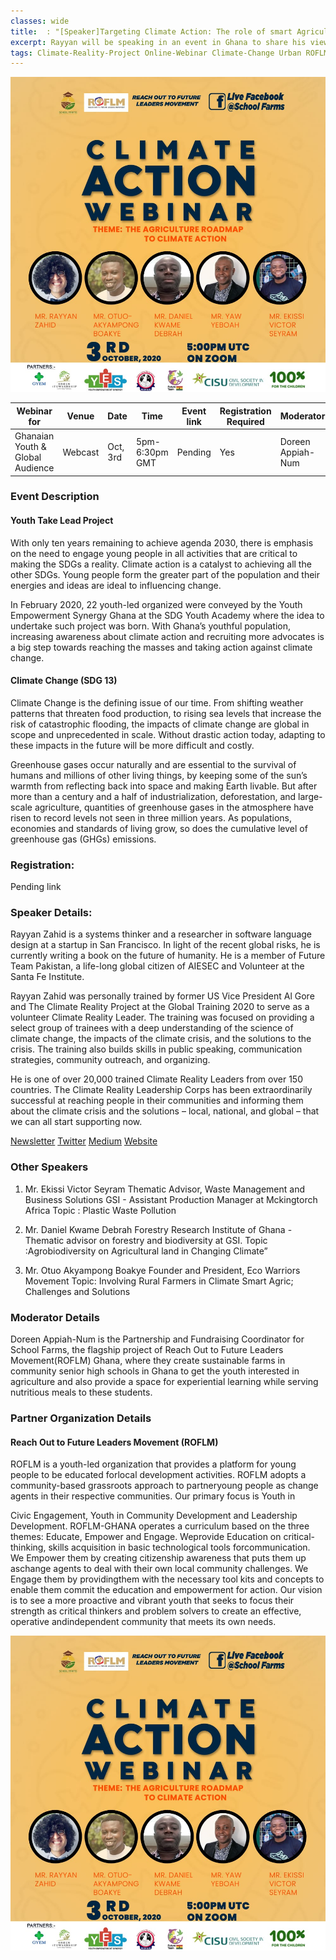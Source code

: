 ```yaml
---
classes: wide
title:  : "[Speaker]Targeting Climate Action: The role of smart Agriculture - Reach Out to Future Leaders Movement Ghana"
excerpt: Rayyan will be speaking in an event in Ghana to share his views on reducing climate change, smart agriculture, and climate action as a catalyst to sustainability.
tags: Climate-Reality-Project Online-Webinar Climate-Change Urban ROFLM
---
```


![Featured image](/assets/images/webinar/climate-reality-project/ROFLM-ytlo-2.jpg)

| Webinar for               | Venue       | Date      | Time             | Event link  | Registration Required | Moderator     | 
|---------------------------|-------------|-----------|------------------|-------------|-----------------------|---------------| 
| Ghanaian Youth & Global Audience | Webcast | Oct, 3rd | 5pm-6:30pm GMT | Pending     | Yes                   | Doreen Appiah-Num | 


### Event Description

#### Youth Take Lead Project
With only ten years remaining to achieve agenda 2030, there is emphasis on the need to engage young people in all activities that are critical to making the SDGs a reality. Climate action is a catalyst to achieving all the other SDGs.
Young people form the greater part of the population and their energies and ideas are ideal to influencing change.
  
In February 2020, 22 youth-led organized were conveyed by the Youth Empowerment Synergy Ghana at the SDG Youth Academy where the idea to undertake such project was born. With Ghana’s youthful population, increasing awareness about climate action and recruiting
more advocates is a big step towards reaching the masses and taking action against climate change.

#### Climate Change (SDG 13)
Climate Change is the defining issue of our time. From shifting weather patterns that threaten food production, to rising sea levels that increase the risk of catastrophic flooding, the impacts of climate change are global in scope and unprecedented in scale. Without drastic action today, adapting to these impacts in the future will be more difficult and costly.

Greenhouse gases occur naturally and are essential to the survival of humans and millions of other living things, by keeping some of the sun’s warmth from reflecting back into space and making Earth livable. But after more than a century and a half of industrialization, deforestation, and large-scale agriculture, quantities of greenhouse gases in the atmosphere have risen to record levels not seen in three million years. As populations, economies and standards of living grow, so does the cumulative level of greenhouse gas (GHGs) emissions.

### Registration:
Pending link

### Speaker Details:
Rayyan Zahid is a systems thinker and a researcher in software language design at a startup in San Francisco. In light of the recent global risks, he is currently writing a book on the future of humanity. He is a member of Future Team Pakistan, a life-long global citizen of AIESEC and Volunteer at the Santa Fe Institute.

Rayyan Zahid was personally trained by former US Vice President Al Gore and The Climate Reality Project at the Global Training 2020 to serve as a volunteer Climate Reality Leader. The training was focused on providing a select group of trainees with a deep understanding of the science of climate change, the impacts of the climate crisis, and the solutions to the crisis. The training also builds skills in public speaking, communication strategies, community outreach, and organizing.

He is one of over 20,000 trained Climate Reality Leaders from over 150 countries. The Climate Reality Leadership Corps has been extraordinarily successful at reaching people in their communities and informing them about the climate crisis and the solutions – local, national, and global – that we can all start supporting now.

[Newsletter](www.elevatebyrayyan.com)
[Twitter](www.twitter.com/rayyanzahid)
[Medium](www.medium.com/@rayyanzahid)
[Website](www.rayyanzahid.com)

### Other Speakers

1. Mr. Ekissi Victor Seyram
Thematic Advisor, Waste Management and Business Solutions GSI - Assistant Production Manager at Mckingtorch Africa
Topic : Plastic Waste Pollution

 
2. Mr. Daniel Kwame Debrah
Forestry Research Institute of Ghana - Thematic advisor on forestry and biodiversity at GSI.
Topic :Agrobiodiversity on Agricultural land in Changing Climate”

 
3. Mr. Otuo Akyampong Boakye
Founder and President, Eco Warriors Movement
Topic: Involving Rural Farmers in Climate Smart Agric; Challenges and Solutions

### Moderator Details

Doreen Appiah-Num is the Partnership and Fundraising Coordinator for School Farms, the flagship project of Reach Out to Future Leaders Movement(ROFLM) Ghana, where they create sustainable farms in community senior high schools in Ghana to get the youth interested in agriculture and also provide a space for experiential learning while serving nutritious meals to these students.


### Partner Organization Details

#### Reach Out to Future Leaders Movement (ROFLM)
ROFLM is a youth-led organization that provides a platform for young people to be educated forlocal development activities. ROFLM adopts a community-based grassroots approach to partneryoung people as change agents in their respective communities. Our primary focus is Youth in

Civic Engagement, Youth in Community Development and Leadership Development. ROFLM-GHANA operates a curriculum based on the three themes: Educate, Empower and Engage. Weprovide Education on critical-thinking, skills acquisition in basic technological tools forcommunication. We Empower them by creating citizenship awareness that puts them up aschange agents to deal with their own local community challenges. We Engage them by providingthem with the necessary tool kits and concepts to enable them commit the education and empowerment for action. Our vision is to see a more proactive and vibrant youth that seeks to focus their strength as critical thinkers and problem solvers to create an effective, operative andindependent community that meets its own needs.

![Featured image](/assets/images/webinar/climate-reality-project/ROFLM-ytlo-2.jpg)


